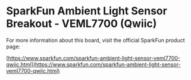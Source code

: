 # SparkFun Ambient Light Sensor Breakout - VEML7700 (Qwiic)

For more information about this board, visit the official SparkFun product page:

[https://www.sparkfun.com/sparkfun-ambient-light-sensor-veml7700-qwiic.html](https://www.sparkfun.com/sparkfun-ambient-light-sensor-veml7700-qwiic.html)
